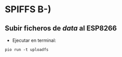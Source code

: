 # SPIFFS B-)

## Subir ficheros de *data* al ESP8266
+ Ejecutar en terminal:
```
pio run -t uploadfs
```